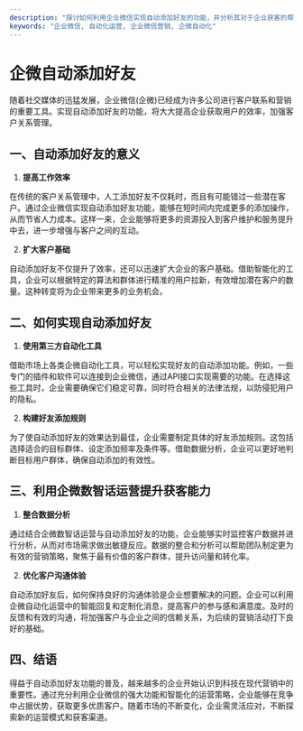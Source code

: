 ```yaml
---
description: "探讨如何利用企业微信实现自动添加好友的功能，并分析其对于企业获客的帮助。"
keywords: "企业微信, 自动化运营, 企业微信营销, 企微自动化"
---
```

# 企微自动添加好友

随着社交媒体的迅猛发展，企业微信(企微)已经成为许多公司进行客户联系和营销的重要工具。实现自动添加好友的功能，将大大提高企业获取用户的效率，加强客户关系管理。

## 一、自动添加好友的意义

1. **提高工作效率**

在传统的客户关系管理中，人工添加好友不仅耗时，而且有可能错过一些潜在客户。通过企业微信实现自动添加好友功能，能够在短时间内完成更多的添加操作，从而节省人力成本。这样一来，企业能够将更多的资源投入到客户维护和服务提升中去，进一步增强与客户之间的互动。

2. **扩大客户基础**

自动添加好友不仅提升了效率，还可以迅速扩大企业的客户基础。借助智能化的工具，企业可以根据特定的算法和群体进行精准的用户拉新，有效增加潜在客户的数量。这种转变将为企业带来更多的业务机会。

## 二、如何实现自动添加好友

1. **使用第三方自动化工具**

借助市场上各类企微自动化工具，可以轻松实现好友的自动添加功能。例如，一些专门的插件和软件可以连接到企业微信，通过API接口实现需要的功能。在选择这些工具时，企业需要确保它们稳定可靠，同时符合相关的法律法规，以防侵犯用户的隐私。

2. **构建好友添加规则**

为了使自动添加好友的效果达到最佳，企业需要制定具体的好友添加规则。这包括选择适合的目标群体、设定添加频率及条件等。借助数据分析，企业可以更好地判断目标用户群体，确保自动添加的有效性。

## 三、利用企微数智话运营提升获客能力

1. **整合数据分析**

通过结合企微数智话运营与自动添加好友的功能，企业能够实时监控客户数据并进行分析，从而对市场需求做出敏捷反应。数据的整合和分析可以帮助团队制定更为有效的营销策略，聚焦于最有价值的客户群体，提升访问量和转化率。

2. **优化客户沟通体验**

自动添加好友后，如何保持良好的沟通体验是企业想要解决的问题。企业可以利用企微自动化运营中的智能回复和定制化消息，提高客户的参与感和满意度。及时的反馈和有效的沟通，将加强客户与企业之间的信赖关系，为后续的营销活动打下良好的基础。

## 四、结语

得益于自动添加好友功能的普及，越来越多的企业开始认识到科技在现代营销中的重要性。通过充分利用企业微信的强大功能和智能化的运营策略，企业能够在竞争中占据优势，获取更多优质客户。随着市场的不断变化，企业需灵活应对，不断探索新的运营模式和获客渠道。
